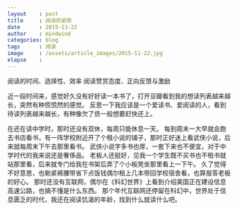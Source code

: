 ```yaml
---
layout    : post
title     : 阅读的姿势
date      : 2015-11-22
author    : mindwind
categories: blog
tags      : 阅读
image     : /assets/article_images/2015-11-22.jpg
elapse    :
---
```



阅读的时间、选择性、效率
阅读赞赏态度、正向反馈与激励


近一段时间来，感觉好久没有好好读一本书了，打开豆瓣看到我的想读列表越来越长，突然有种慌慌然的感觉。
反思一下我应该是一个爱读书、爱阅读的人，看到待读列表越来越长，有种像欠了债一般想要赶快还上。

在还在读中学时，那时还没有双休，每周只能休息一天。
每到周末一大早就会跑去书店看书，有一阵学校附近开了个租小说的铺子，那时正好迷上看武侠小说，后来就每周末下午去那里看书。
武侠小说字多书也厚，一套下来也不便宜，对于中学时代的我来说还是奢侈品。
老板人还挺好，见我一个学生既不买书也不租书就站那里看，后来就专门给我在书架后弄了个小板凳坐那里看上一下午。
久了觉得不好意思，也勒紧裤腰带省下点饭钱偶尔租上几本带回学校宿舍看，也算报答老板的好心。
那时还没有互联网，偶尔在《科幻世界》上看到介绍美国正在建设信息高速公路，也搞不懂是什么东西。
那个年代互联网还停留在科幻中，世界处于信息匮乏的时代，我还在阅读饥渴的年龄，找到什么就读什么吧。
